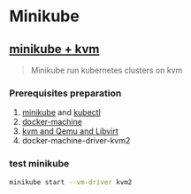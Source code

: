 # Minikube 

## [minikube + kvm](https://computingforgeeks.com/how-to-run-minikube-on-kvm/) 
> Minikube run kubernetes clusters on kvm 

### Prerequisites preparation
1. [minikube](https://github.com/kubernetes/minikube/releases) and [kubectl](https://github.com/kubernetes/kubectl/releases)
2. [docker-machine](https://docs.docker.com/machine/) 
3. [kvm and Qemu and Libvirt](https://computingforgeeks.com/install-kvm-centos-rhel-ubuntu-debian-sles-arch/)
4. docker-machine-driver-kvm2



### test minikube 
```bash
minikube start --vm-driver kvm2
```